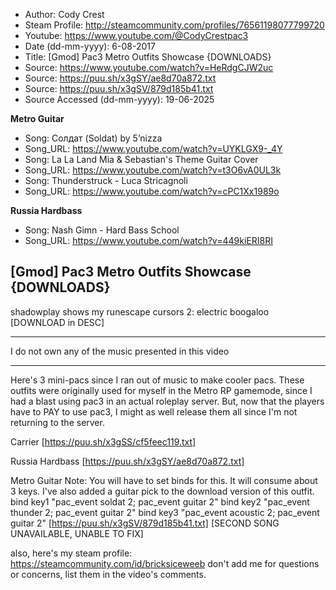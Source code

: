 - Author: Cody Crest
- Steam Profile: http://steamcommunity.com/profiles/76561198077799720
- Youtube: https://www.youtube.com/@CodyCrestpac3
- Date (dd-mm-yyyy): 6-08-2017
- Title: [Gmod] Pac3 Metro Outfits Showcase {DOWNLOADS}
- Source: https://www.youtube.com/watch?v=HeRdgCJW2uc
- Source: https://puu.sh/x3gSY/ae8d70a872.txt
- Source: https://puu.sh/x3gSV/879d185b41.txt
- Source Accessed (dd-mm-yyyy): 19-06-2025

**Metro Guitar**

- Song: Солдат (Soldat) by 5’nizza
- Song_URL: https://www.youtube.com/watch?v=UYKLGX9-_4Y
- Song: La La Land Mia & Sebastian's Theme Guitar Cover
- Song_URL: https://www.youtube.com/watch?v=t3O6vA0UL3k
- Song: Thunderstruck - Luca Stricagnoli
- Song_URL: https://www.youtube.com/watch?v=cPC1Xx1989o

**Russia Hardbass**

- Song: Nash Gimn - Hard Bass School
- Song_URL: https://www.youtube.com/watch?v=449kiERI8RI

## [Gmod] Pac3 Metro Outfits Showcase {DOWNLOADS}

shadowplay shows my runescape cursors 2: electric boogaloo [DOWNLOAD in DESC]

-----------------------------------------------------------------------------------

I do not own any of the music presented in this video

-----------------------------------------------------------------------------------

Here's 3 mini-pacs since I ran out of music to make cooler pacs.
These outfits were originally used for myself in the Metro RP gamemode, since I had a blast using pac3 in an actual roleplay server. But, now that the players have to PAY to use pac3, I might as well release them all since I'm not returning to the server.

Carrier
[https://puu.sh/x3gSS/cf5feec119.txt]

Russia Hardbass
[https://puu.sh/x3gSY/ae8d70a872.txt]

Metro Guitar
Note: You will have to set binds for this. It will consume about 3 keys. I've also added a guitar pick to the download version of this outfit.
bind key1 "pac_event soldat 2; pac_event guitar 2"
bind key2 "pac_event thunder 2; pac_event guitar 2"
bind key3 "pac_event acoustic 2; pac_event guitar 2"
[https://puu.sh/x3gSV/879d185b41.txt]
[SECOND SONG UNAVAILABLE, UNABLE TO FIX]

also, here's my steam profile:
https://steamcommunity.com/id/bricksiceweeb
don't add me for questions or concerns, list them in the video's comments.
